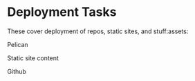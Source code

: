 # Deployment Tasks

These cover deployment of repos, static sites, and stuff:assets:

Pelican

Static site content

Github 
